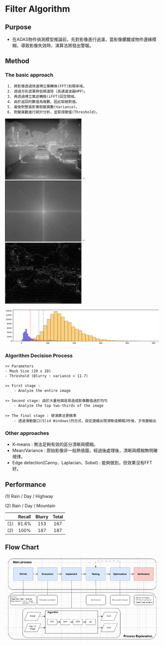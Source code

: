 # Filter Algorithm
## Purpose
- 在ADAS物件偵測模型推論前，先對影像進行過濾，當影像朦朧或物件邊緣模糊，導致影像失效時，演算法將發出警報。
## Method
### The basic approach
```
 1. 將影像透過快速傅立葉轉換(FFT)到頻率域。
 2. 透過方形遮罩將低頻濾除（高通濾波器HPF）。
 3. 再透過傅立葉逆轉換(iFFT)回空間域。
 4. 由於返回的數值為複數，因此取絕對值。
 5. 最後對整張影像取變異數(Variance)。
 6. 對變異數進行統計分析，並取得閾值(Threshold)。
 ```

<img src="img/original.png" alt="Original" height="200px"> -
<img src="img/frequency.png" alt="Original" height="200px"> - 
<img src="img/HPF.png" alt="High-pass filter" height="200px">

![Analyze](img/analyze.png)

### Algorithm Decision Process
```
>> Parameters
- Mask Size (20 x 20)
- Threshold (Blurry : variance < 11.7)

>> First stage : 
    - Analyze the entire image

>> Second stage: 由於大量地面容易造成影像數值過於均勻
    - Analyze the top two-thirds of the image

>> The final stage : 使演算法更精準
    - 透過滑動窗口(Slid Windows)的方式，設定連續出現清晰或模糊2秒後，才改變輸出
```

### Other approaches
- K-means : 無法足夠有效的區分清晰與模糊。
- Mean/Variance : 原始影像非一般熱值圖，經過後處理後，清晰與模糊無明確規律。
- Edge detection(Canny、Laplacian、Sobel) : 能夠做到，但效果沒有FFT好。
 
## Performance
(1) Rain / Day / Highway 

(2) Rain / Day / Mountain

|     |  Recall  |   Blurry  |  Total  |
|-----|:--------:|:---------:|:-------:|
| (1) |  91.6%   |    153    |   167   |
| (2) |   100%   |    187    |   187   |

## Flow Chart 
![Flow Chart](img/Flow_chart.png)